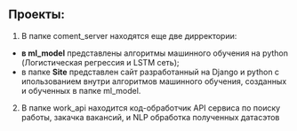 ## Проекты:
1) В папке coment_server находятся еще две дирректории: 
* **в ml_model** представлены алгоритмы машинного обучения на python (Логистическая регрессия и LSTM сеть);
* в папке **Site** представлен сайт разработанный на Django и python с ипользованием внутри алгоритмов машинного обучения, созданных и обученных в папке ml_model.
2) В папке work_api находится код-обработчик API сервиса по поиску работы, закачка вакансий, и NLP обработка полученных датасэтов

